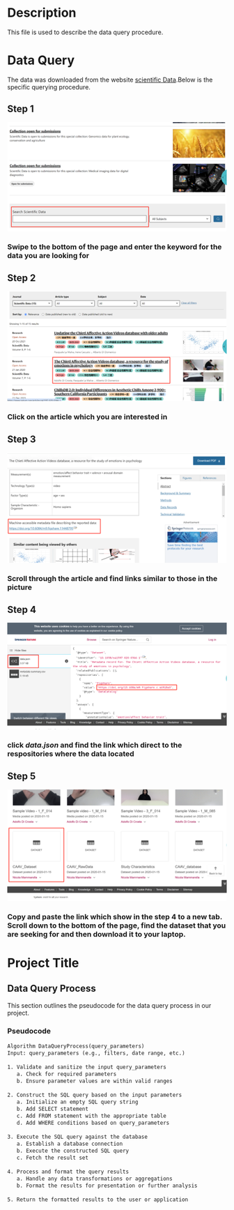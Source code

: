 # Description 
This file is used to describe the data query procedure.
# Data Query
The data was downloaded from the website [scientific Data](https://www.nature.com/sdata/).Below is the specific querying procedure.
## Step 1
![data query step 1.](step1.png) 
### Swipe to the bottom of the page and enter the keyword for the data you are looking for

## Step 2
![data query step 2.](step2.png)
### Click on the article which you are interested in

## Step 3
![data query step 3.](step3.png)
### Scroll through the article and find links similar to those in the picture

## Step 4
![data query step 4.](step4.png)
### click *data.json* and find the link which direct to the respositories where the data located

## Step 5
![data query step 5.](step5.png)
### Copy and paste the link which show in the step 4 to a new tab. Scroll down to the bottom of the page, find the dataset that you are seeking for and then download it to your laptop.

# Project Title

## Data Query Process

This section outlines the pseudocode for the data query process in our project.

### Pseudocode

```plaintext
Algorithm DataQueryProcess(query_parameters)
Input: query_parameters (e.g., filters, date range, etc.)

1. Validate and sanitize the input query_parameters
   a. Check for required parameters
   b. Ensure parameter values are within valid ranges

2. Construct the SQL query based on the input parameters
   a. Initialize an empty SQL query string
   b. Add SELECT statement
   c. Add FROM statement with the appropriate table
   d. Add WHERE conditions based on query_parameters

3. Execute the SQL query against the database
   a. Establish a database connection
   b. Execute the constructed SQL query
   c. Fetch the result set

4. Process and format the query results
   a. Handle any data transformations or aggregations
   b. Format the results for presentation or further analysis

5. Return the formatted results to the user or application


